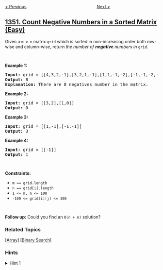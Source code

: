 <!--|This file generated by command(leetcode description); DO NOT EDIT.    |-->
<!--+----------------------------------------------------------------------+-->
<!--|@author    openset <openset.wang@gmail.com>                           |-->
<!--|@link      https://github.com/openset                                 |-->
<!--|@home      https://github.com/openset/leetcode                        |-->
<!--+----------------------------------------------------------------------+-->

[< Previous](../students-with-invalid-departments "Students With Invalid Departments")
　　　　　　　　　　　　　　　　
[Next >](../product-of-the-last-k-numbers "Product of the Last K Numbers")

## [1351. Count Negative Numbers in a Sorted Matrix (Easy)](https://leetcode.com/problems/count-negative-numbers-in-a-sorted-matrix "统计有序矩阵中的负数")

<p>Given a <code>m x n</code> matrix <code>grid</code> which is sorted in non-increasing order both row-wise and column-wise, return <em>the number of <strong>negative</strong> numbers in</em> <code>grid</code>.</p>

<p>&nbsp;</p>
<p><strong>Example 1:</strong></p>

<pre>
<strong>Input:</strong> grid = [[4,3,2,-1],[3,2,1,-1],[1,1,-1,-2],[-1,-1,-2,-3]]
<strong>Output:</strong> 8
<strong>Explanation:</strong> There are 8 negatives number in the matrix.
</pre>

<p><strong>Example 2:</strong></p>

<pre>
<strong>Input:</strong> grid = [[3,2],[1,0]]
<strong>Output:</strong> 0
</pre>

<p><strong>Example 3:</strong></p>

<pre>
<strong>Input:</strong> grid = [[1,-1],[-1,-1]]
<strong>Output:</strong> 3
</pre>

<p><strong>Example 4:</strong></p>

<pre>
<strong>Input:</strong> grid = [[-1]]
<strong>Output:</strong> 1
</pre>

<p>&nbsp;</p>
<p><strong>Constraints:</strong></p>

<ul>
	<li><code>m == grid.length</code></li>
	<li><code>n == grid[i].length</code></li>
	<li><code>1 &lt;= m, n &lt;= 100</code></li>
	<li><code>-100 &lt;= grid[i][j] &lt;= 100</code></li>
</ul>

<p>&nbsp;</p>
<strong>Follow up:</strong> Could you find an <code>O(n + m)</code> solution?

### Related Topics
  [[Array](../../tag/array/README.md)]
  [[Binary Search](../../tag/binary-search/README.md)]

### Hints
<details>
<summary>Hint 1</summary>
Use binary search for optimization or simply brute force.
</details>
